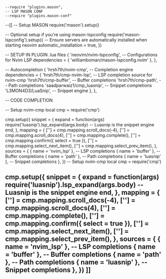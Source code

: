 	--require "plugins.mason",
	-- LSP MASON CONF
	--require "plugins.mason-conf"
--[[
-- Setup MASON
require('mason').setup()

-- Optional setup if you're using mason-lspconfig
require('mason-lspconfig').setup({
    -- Ensure servers are automatically installed when starting neovim
    automatic_installation = true,
})



-- SETUP IN PLUGIN .lua files 
{
    'neovim/nvim-lspconfig', -- Configurations for Nvim LSP
    dependencies = { 'williamboman/mason-lspconfig.nvim' },
},

-- Autocompletion
{
    'hrsh7th/nvim-cmp', -- Completion engine
    dependencies = {
        'hrsh7th/cmp-nvim-lsp', -- LSP completion source for nvim-cmp
        'hrsh7th/cmp-buffer',   -- Buffer completions
        'hrsh7th/cmp-path',     -- Path completions
        'saadparwaiz1/cmp_luasnip', -- Snippet completions
        'L3MON4D3/LuaSnip',     -- Snippet engine
    },
},



-- CODE COMPLETION

-- Setup nvim-cmp
local cmp = require('cmp')

cmp.setup({
  snippet = {
    expand = function(args)
      require('luasnip').lsp_expand(args.body) -- Luasnip is the snippet engine
    end,
  },
  mapping = {
    ['<C-d>'] = cmp.mapping.scroll_docs(-4),
    ['<C-f>'] = cmp.mapping.scroll_docs(4),
    ['<C-Space>'] = cmp.mapping.complete(),
    ['<CR>'] = cmp.mapping.confirm({ select = true }),
    ['<Tab>'] = cmp.mapping.select_next_item(),
    ['<S-Tab>'] = cmp.mapping.select_prev_item(),
  },
  sources = {
    { name = 'nvim_lsp' },   -- LSP completions
    { name = 'buffer' },     -- Buffer completions
    { name = 'path' },       -- Path completions
    { name = 'luasnip' },    -- Snippet completions
  },
})
-- Setup nvim-cmp
local cmp = require('cmp')

cmp.setup({
  snippet = {
    expand = function(args)
      require('luasnip').lsp_expand(args.body) -- Luasnip is the snippet engine
    end,
  },
  mapping = {
    ['<C-d>'] = cmp.mapping.scroll_docs(-4),
    ['<C-f>'] = cmp.mapping.scroll_docs(4),
    ['<C-Space>'] = cmp.mapping.complete(),
    ['<CR>'] = cmp.mapping.confirm({ select = true }),
    ['<Tab>'] = cmp.mapping.select_next_item(),
    ['<S-Tab>'] = cmp.mapping.select_prev_item(),
  },
  sources = {
    { name = 'nvim_lsp' },   -- LSP completions
    { name = 'buffer' },     -- Buffer completions
    { name = 'path' },       -- Path completions
    { name = 'luasnip' },    -- Snippet completions
  },
})
]]
--

